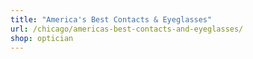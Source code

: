 ```yaml
---
title: "America's Best Contacts & Eyeglasses"
url: /chicago/americas-best-contacts-and-eyeglasses/
shop: optician
---
```

